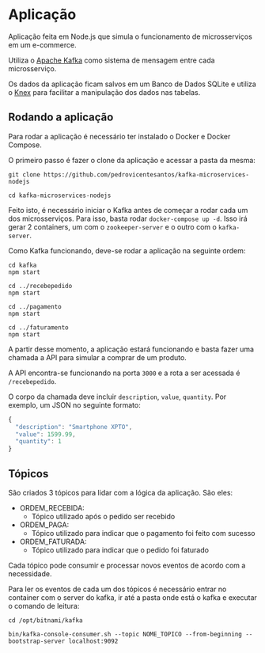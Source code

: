 # Aplicação

Aplicação feita em Node.js que simula o funcionamento de microsserviços em um e-commerce.

Utiliza o [Apache Kafka](https://kafka.apache.org) como sistema de mensagem entre cada microsserviço.

Os dados da aplicação ficam salvos em um Banco de Dados SQLite e utiliza o [Knex](http://knexjs.org) para facilitar a manipulação dos dados nas tabelas.

## Rodando a aplicação

Para rodar a aplicação é necessário ter instalado o Docker e Docker Compose.

O primeiro passo é fazer o clone da aplicação e acessar a pasta da mesma:

```shell
git clone https://github.com/pedrovicentesantos/kafka-microservices-nodejs

cd kafka-microservices-nodejs
```

Feito isto, é necessário iniciar o Kafka antes de começar a rodar cada um dos microsserviços. Para isso, basta rodar `docker-compose up -d`. Isso irá gerar 2 containers, um com o `zookeeper-server` e o outro com o `kafka-server`. 

Como Kafka funcionando, deve-se rodar a aplicação na seguinte ordem:

```shell
cd kafka
npm start

cd ../recebepedido
npm start

cd ../pagamento
npm start

cd ../faturamento
npm start
```

A partir desse momento, a aplicação estará funcionando e basta fazer uma chamada a API para simular a comprar de um produto.

A API encontra-se funcionando na porta `3000` e a rota a ser acessada é `/recebepedido`.

O corpo da chamada deve incluir `description`, `value`, `quantity`. Por exemplo, um JSON no seguinte formato:

```Javascript
{
  "description": "Smartphone XPTO",
  "value": 1599.99,
  "quantity": 1
}
```

## Tópicos

São criados 3 tópicos para lidar com a lógica da aplicação. São eles:
- ORDEM_RECEBIDA:
  - Tópico utilizado após o pedido ser recebido
- ORDEM_PAGA:
  - Tópico utilizado para indicar que o pagamento foi feito com sucesso
- ORDEM_FATURADA:
  - Tópico utilizado para indicar que o pedido foi faturado

Cada tópico pode consumir e processar novos eventos de acordo com a necessidade.

Para ler os eventos de cada um dos tópicos é necessário entrar no container com o server do kafka, ir até a pasta onde está o kafka e executar o comando de leitura:

```shell
cd /opt/bitnami/kafka

bin/kafka-console-consumer.sh --topic NOME_TOPICO --from-beginning --bootstrap-server localhost:9092
```
